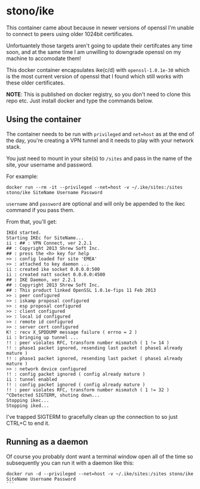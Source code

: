 # stono/ike
This container came about because in newer versions of openssl I'm unable to connect to peers using older 1024bit certificates.

Unfortuantely those targets aren't going to update their certifcates any time soon, and at the same time I am unwilling to downgrade openssl on my machine to accomodate them!  

This docker container encapsulates ike(c/d) with `openssl-1.0.1e-30` which is the most current version of openssl that I found which still works with these older certificates.

__NOTE__: This is published on docker registry, so you don't need to clone this repo etc.  Just install docker and type the commands below.

## Using the container
The container needs to be run with `privileged` and `net=host` as at the end of the day, you're creating a VPN tunnel and it needs to play with your network stack.

You just need to mount in your site(s) to `/sites` and pass in the name of the site, your username and password.

For example:
```
docker run --rm -it --privileged --net=host -v ~/.ike/sites:/sites stono/ike SiteName Username Password
```

`username` and `password` are optional and will only be appended to the ikec command if you pass them.

From that, you'll get:
```
IKEd started.
Starting IKEc for SiteName...
ii : ## : VPN Connect, ver 2.2.1
## : Copyright 2013 Shrew Soft Inc.
## : press the <h> key for help
>> : config loaded for site 'EMEA'
>> : attached to key daemon ...
ii : created ike socket 0.0.0.0:500
ii : created natt socket 0.0.0.0:4500
## : IKE Daemon, ver 2.2.1
## : Copyright 2013 Shrew Soft Inc.
## : This product linked OpenSSL 1.0.1e-fips 11 Feb 2013
>> : peer configured
>> : iskamp proposal configured
>> : esp proposal configured
>> : client configured
>> : local id configured
>> : remote id configured
>> : server cert configured
K! : recv X_SPDDUMP message failure ( errno = 2 )
ii : bringing up tunnel ...
!! : peer violates RFC, transform number mismatch ( 1 != 14 )
!! : phase1 packet ignored, resending last packet ( phase1 already mature )
!! : phase1 packet ignored, resending last packet ( phase1 already mature )
>> : network device configured
!! : config packet ignored ( config already mature )
ii : tunnel enabled
!! : config packet ignored ( config already mature )
!! : peer violates RFC, transform number mismatch ( 1 != 32 )
^CDetected SIGTERM, shuting down...
Stopping ikec...
Stopping iked...
```

I've trapped SIGTERM to gracefully clean up the connection to so just CTRL+C to end it.

## Running as a daemon
Of course you probably dont want a terminal window open all of the time so subsequently you can run it with a daemon like this:

````
docker run -d --privileged --net=host -v ~/.ike/sites:/sites stono/ike SiteName Username Password
```

